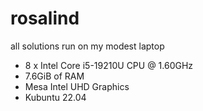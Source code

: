 # rosalind
all solutions run on my modest laptop

- 8 x Intel Core i5-19210U CPU @ 1.60GHz
- 7.6GiB of RAM
- Mesa Intel UHD Graphics
- Kubuntu 22.04
